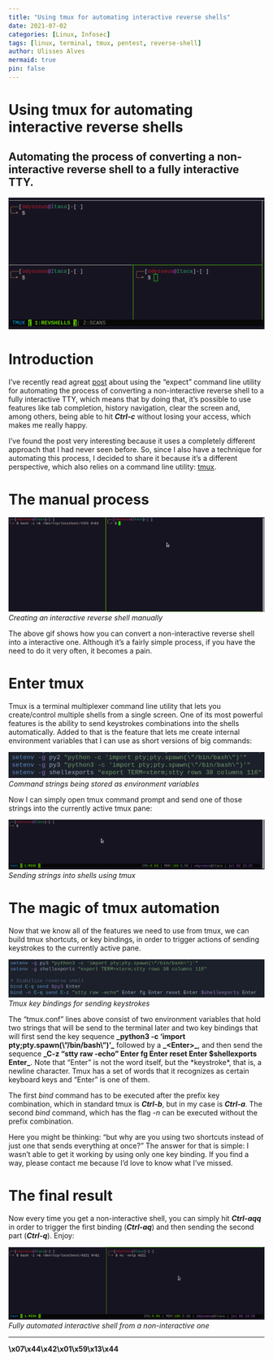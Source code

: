 ```yaml
---
title: "Using tmux for automating interactive reverse shells"
date: 2021-07-02
categories: [Linux, Infosec]
tags: [linux, terminal, tmux, pentest, reverse-shell]
author: Ulisses Alves
mermaid: true
pin: false
---
```


# Using tmux for automating interactive reverse shells

## Automating the process of converting a non-interactive reverse shell to a fully interactive TTY.

![](/assets/img/321762811010236-1*NRbYPaweiL76Qh-RIFCY5g.png)

# Introduction

I’ve recently read agreat [post](https://blog.polverari.com.br/en/posts/full-auto-interactive-tty/) about using the “expect” command line utility for automating the process of converting a non-interactive reverse shell to a fully interactive TTY, which means that by doing that, it’s possible to use features like tab completion, history navigation, clear the screen and, among others, being able to hit **_Ctrl-c_** without losing your access, which makes me really happy.

I’ve found the post very interesting because it uses a completely different approach that I had never seen before. So, since I also have a technique for automating this process, I decided to share it because it’s a different perspective, which also relies on a command line utility: [tmux](https://github.com/tmux/tmux/wiki).

# The manual process

![](/assets/img/1*oOdObCxGdkI6y2ogdF-Zdw.gif)
_Creating an interactive reverse shell manually_

The above gif shows how you can convert a non-interactive reverse shell into a interactive one. Although it’s a fairly simple process, if you have the need to do it very often, it becomes a pain.

# Enter tmux

Tmux is a terminal multiplexer command line utility that lets you create/control multiple shells from a single screen. One of its most powerful features is the ability to send keystrokes combinations into the shells automatically. Added to that is the feature that lets me create internal environment variables that I can use as short versions of big commands:

![](/assets/img/202273146628890-1*_e4dvKKDBEcKG4Qsm-QIKQ.png)
_Command strings being stored as environment variables_

Now I can simply open tmux command prompt and send one of those strings into the currently active tmux pane:

![](/assets/img/206062070718805-1*7oi2fFbRNkF9aRkkk89Lnw.gif)
_Sending strings into shells using tmux_

# The magic of tmux automation

Now that we know all of the features we need to use from tmux, we can build tmux shortcuts, or key bindings, in order to trigger actions of sending keystrokes to the currently active pane.

![](/assets/img/30017873620209-1*H_zhGZ35Hza9TgdlsLz3uA.png)
_Tmux key bindings for sending keystrokes_

The “tmux.conf” lines above consist of two environment variables that hold two strings that will be send to the terminal later and two key bindings that will first send the key sequence **\_python3 -c ‘import pty;pty.spawn(\\”/bin/bash\\”)’\_** followed by a **\_\<Enter\>\_**, and then send the sequence **\_C-z “stty raw -echo” Enter fg Enter reset Enter $shellexports Enter\_**. Note that “Enter” is not the word itself, but the \*keystroke\*, that is, a newline character. Tmux has a set of words that it recognizes as certain keyboard keys and “Enter” is one of them.

The first _bind_ command has to be executed after the prefix key combination, which in standard tmux is **_Ctrl-b_**, but in my case is **_Ctrl-a_**. The second _bind_ command, which has the flag _\-n_ can be executed without the prefix combination.

Here you might be thinking: “but why are you using two shortcuts instead of just one that sends everything at once?” The answer for that is simple: I wasn’t able to get it working by using only one key binding. If you find a way, please contact me because I’d love to know what I’ve missed.

# The final result

Now every time you get a non-interactive shell, you can simply hit **_Ctrl-aqq_** in order to trigger the first binding (**_Ctrl-aq_**) and then sending the second part (**_Ctrl-q_**). Enjoy:

![](/assets/img/204721341810793-1*m6JNfZPRqZ6B5ahCfP2CMQ.gif)
_Fully automated interactive shell from a non-interactive one_

---

**\\x07\\x44\\x42\\x01\\x59\\x13\\x44**
